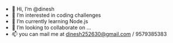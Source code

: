 - 👋 Hi, I’m @dinesh
- 👀 I’m interested in coding challenges
- 🌱 I’m currently learning Node.js 
- 💞️ I’m looking to collaborate on ...
- 📫 you can mail me at dinesh252630@gmail.com / 9579385383
  

<!---
dinesh2426-code/dinesh2426-code is a ✨ special ✨ repository because its `README.md` (this file) appears on your GitHub profile.
You can click the Preview link to take a look at your changes.
--->
